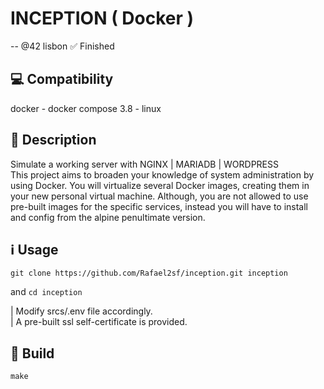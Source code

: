 # INCEPTION ( Docker )
-- @42 lisbon
✅ Finished  

## 💻 Compatibility
docker - docker compose 3.8 - linux  

## 📝 Description
Simulate a working server with NGINX | MARIADB | WORDPRESS  
This project aims to broaden your knowledge of system administration by using Docker.
You will virtualize several Docker images, creating them in your new personal virtual
machine. Although, you are not allowed to use pre-built images for the specific services, 
instead you will have to install and config from the alpine penultimate version.

## ℹ️ Usage

~~~git
git clone https://github.com/Rafael2sf/inception.git inception
~~~
and `cd inception`  

| Modify srcs/.env file accordingly.  
| A pre-built ssl self-certificate is provided.

## 🔨 Build

~~~shell
make
~~~
